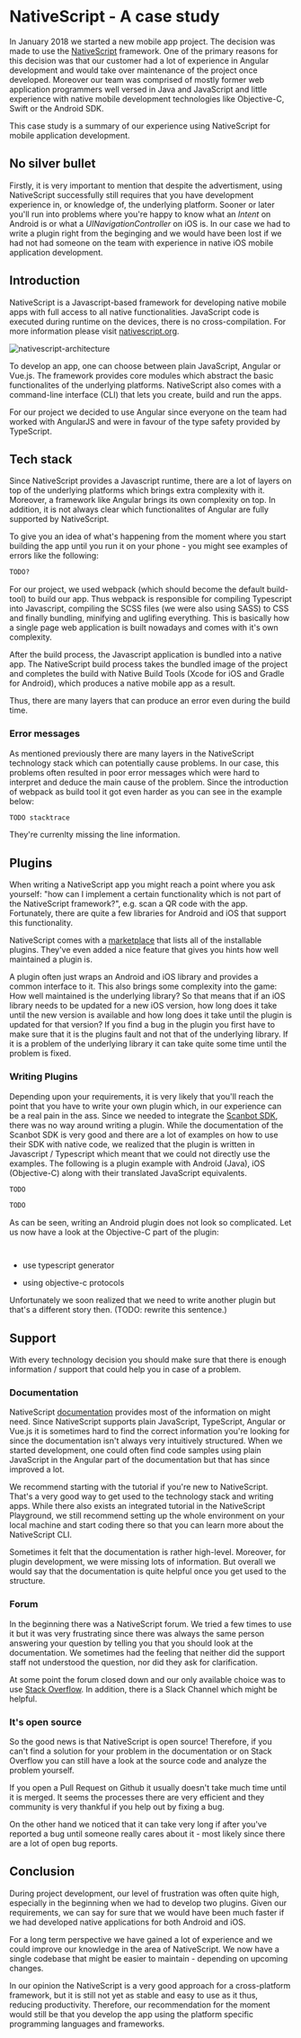 # NativeScript - A case study

In January 2018 we started a new mobile app project. The decision was made to use the [NativeScript](https://www.nativescript.org/) framework. One of the primary reasons for this decision was that our customer had a lot of experience in Angular development and would take over maintenance of the project once developed. Moreover our team was comprised of mostly former web application programmers well versed in Java and JavaScript and little experience with native mobile development technologies like Objective-C, Swift or the Android SDK.

This case study is a summary of our experience using NativeScript for mobile application development.

## No silver bullet

Firstly, it is very important to mention that despite the advertisment, using NativeScript successfully still requires that you have development experience in, or knowledge of, the underlying platform. Sooner or later you'll run into problems where you're happy to know what an *Intent* on Android is or what a *UINavigationController* on iOS is. In our case we had to write a plugin right from the beginging and we would have been lost if we had not had someone on the team with experience in native iOS mobile application development.

## Introduction

NativeScript is a Javascript-based framework for developing native mobile apps with full access to all native functionalities. JavaScript code is executed during runtime on the devices, there is no cross-compilation. For more information please visit [nativescript.org](https://www.nativescript.org/).

![nativescript-architecture](./images/ns-common.png "NativeScript Architecture")

To develop an app, one can choose between plain JavaScript, Angular or Vue.js. The framework provides core modules which abstract the basic functionalites of the underlying platforms. NativeScript also comes with a command-line interface (CLI) that lets you create, build and run the apps.

For our project we decided to use Angular since everyone on the team had worked with AngularJS and were in favour of the type safety provided by TypeScript.

## Tech stack

Since NativeScript provides a Javascript runtime, there are a lot of layers on top of the underlying platforms which brings extra complexity with it. Moreover, a framework like Angular brings its own complexity on top. In addition, it is not always clear which functionalites of Angular are fully supported by NativeScript.

To give you an idea of what's happening from the moment where you start building the app until you run it on your phone - you might see examples of errors like the following:

```sh
TODO?
```

For our project, we used webpack (which should become the default build-tool) to build our app. Thus webpack is responsible for compiling Typescript into Javascript, compiling the SCSS files (we were also using SASS) to CSS and finally bundling, minifying and uglifing everything. This is basically how a single page web application is built nowadays and comes with it's own complexity.

After the build process, the Javascript application is bundled into a native app. The NativeScript build process takes the bundled image of the project and completes the build with Native Build Tools (Xcode for iOS and Gradle for Android), which produces a native mobile app as a result.

Thus, there are many layers that can produce an error even during the build time.

### Error messages

As mentioned previously there are many layers in the NativeScript technology stack which can potentially cause problems. In our case, this problems often resulted in poor error messages which were hard to interpret and deduce the main cause of the problem. Since the introduction of webpack as build tool it got even harder as you can see in the example below:

```sh
TODO stacktrace
```

They're currenlty missing the line information.

## Plugins

When writing a NativeScript app you might reach a point where you ask yourself: "how can I implement a certain functionality which is not part of the NativeScript framework?", e.g. scan a QR code with the app. Fortunately, there are quite a few libraries for Android and iOS that support this functionality.

NativeScript comes with a [marketplace](https://market.nativescript.org/) that lists all of the installable plugins. They've even added a nice feature that gives you hints how well maintained a plugin is.

A plugin often just wraps an Android and iOS library and provides a common interface to it. This also brings some complexity into the game: How well maintained is the underlying library? So that means that if an iOS library needs to be updated for a new iOS version, how long does it take until the new version is available and how long does it take until the plugin is updated for that version? If you find a bug in the plugin you first have to make sure that it is the plugins fault and not that of the underlying library. If it is a problem of the underlying library it can take quite some time until the problem is fixed.

### Writing Plugins

Depending upon your requirements, it is very likely that you'll reach the point that you have to write your own plugin which, in our experience can be a real pain in the ass. Since we needed to integrate the [Scanbot SDK](https://scanbot.io/de/index.html), there was no way around writing a plugin. While the documentation of the Scanbot SDK is very good and there are a lot of examples on how to use their SDK with native code, we realized that the plugin is written in Javascript / Typescript which meant that we could not directly use the examples. The following is a plugin example with Android (Java), iOS (Objective-C) along with their translated JavaScript equivalents.

```java
TODO
```

```js
TODO
```

As can be seen, writing an Android plugin does not look so complicated. Let us now have a look at the Objective-C part of the plugin:

```objective-c

```

```js

```

* use typescript generator

* using objective-c protocols

Unfortunately we soon realized that we need to write another plugin but that's a different story then. (TODO: rewrite this sentence.)

## Support

With every technology decision you should make sure that there is enough information / support that could help you in case of a problem.

### Documentation

NativeScript [documentation](https://docs.nativescript.org/) provides most of the information on might need. Since NativeScript supports plain JavaScript, TypeScript, Angular or Vue.js it is sometimes hard to find the correct information you're looking for since the documentation isn't always very intuitively structured. When we started development, one could often find code samples using plain JavaScript in the Angular part of the documentation but that has since improved a lot.

We recommend starting with the tutorial if you're new to NativeScript. That's a very good way to get used to the technology stack and writing apps. While there also exists an integrated tutorial in the NativeScript Playground, we still recommend setting up the whole environment on your local machine and start coding there so that you can learn more about the NativeScript CLI.

Sometimes it felt that the documentation is rather high-level. Moreover, for plugin development, we were missing lots of information. But overall we would say that the documentation is quite helpful once you get used to the structure.

### Forum

In the beginning there was a NativeScript forum. We tried a few times to use it but it was very frustrating since there was always the same person answering your question by telling you that you should look at the documentation. We sometimes had the feeling that neither did the support staff not understood the question, nor did they ask for clarification.

At some point the forum closed down and our only available choice was to use [Stack Overflow](https://stackoverflow.com/questions/tagged/nativescript). In addition, there is a Slack Channel which might be helpful.

### It's open source

So the good news is that NativeScript is open source! Therefore, if you can't find a solution for your problem in the documentation or on Stack Overflow you can still have a look at the source code and analyze the problem yourself.

If you open a Pull Request on Github it usually doesn't take much time until it is merged. It seems the processes there are very efficient and they community is very thankful if you help out by fixing a bug.

On the other hand we noticed that it can take very long if after you've reported a bug until someone really cares about it - most likely since there are a lot of open bug reports.

## Conclusion

During project development, our level of frustration was often quite high, especially in the beginning when we had to develop two plugins. Given our requirements, we can say for sure that we would have been much faster if we had developed native applications for both Android and iOS.

For a long term perspective we have gained a lot of experience and we could improve our knowledge in the area of NativeScript. We now have a single codebase that might be easier to maintain - depending on upcoming changes.

In our opinion the NativeScript is a very good approach for a cross-platform framework, but it is still not yet as stable and easy to use as it thus, reducing productivity. Therefore, our recommendation for the moment would still be that you develop the app using the platform specific programming languages and frameworks.
